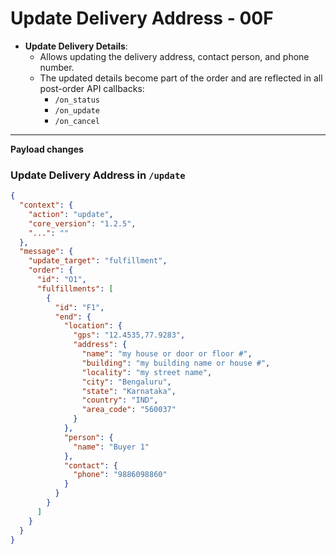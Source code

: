 # Update Delivery Address - 00F

- **Update Delivery Details**:  
  - Allows updating the delivery address, contact person, and phone number.  
  - The updated details become part of the order and are reflected in all post-order API callbacks:  
    - `/on_status`  
    - `/on_update`  
    - `/on_cancel`  

---

**Payload changes**

### Update Delivery Address in `/update`
```json
{
  "context": {
    "action": "update",
    "core_version": "1.2.5",
    "...": ""
  },
  "message": {
    "update_target": "fulfillment",
    "order": {
      "id": "O1",
      "fulfillments": [
        {
          "id": "F1",
          "end": {
            "location": {
              "gps": "12.4535,77.9283",
              "address": {
                "name": "my house or door or floor #",
                "building": "my building name or house #",
                "locality": "my street name",
                "city": "Bengaluru",
                "state": "Karnataka",
                "country": "IND",
                "area_code": "560037"
              }
            },
            "person": {
              "name": "Buyer 1"
            },
            "contact": {
              "phone": "9886098860"
            }
          }
        }
      ]
    }
  }
}
```